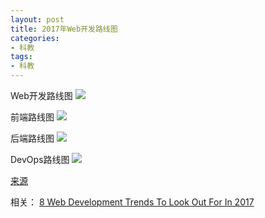 ```yaml
---
layout: post
title: 2017年Web开发路线图
categories:
- 科教
tags:
- 科教
---
```


Web开发路线图
![](https://camo.githubusercontent.com/2e6d200ca77e11ad11721c4cbff86104bd005eac/68747470733a2f2f692e696d6775722e636f6d2f71426c5436374e2e706e67)

前端路线图
![](https://camo.githubusercontent.com/93280354d6367052b6dbb71bbcd76c2ea81294c8/68747470733a2f2f692e696d6775722e636f6d2f3576465457634f2e706e67)

后端路线图
![](https://camo.githubusercontent.com/a69353cebac96bd2e82b45771d6edd32715ca0c3/68747470733a2f2f692e696d6775722e636f6d2f6d3956385a69562e706e67)

DevOps路线图
![](https://camo.githubusercontent.com/3e4577550f330f8b507d7aff61d09c0fadd7d93f/687474703a2f2f692e696d6775722e636f6d2f694e4e495a7a542e706e67)

[来源](https://github.com/kamranahmedse/developer-roadmap) 

相关：
[8 Web Development Trends To Look Out For In 2017](https://careerfoundry.com/en/blog/web-development/8-web-development-trends-2017/)